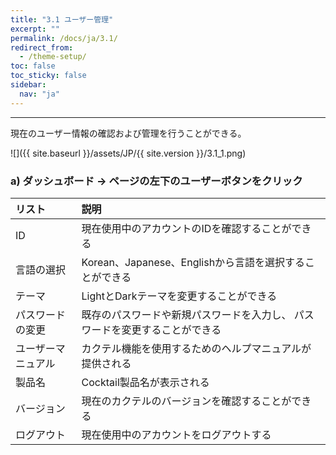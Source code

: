 ```yaml
---
title: "3.1 ユーザー管理"
excerpt: ""
permalink: /docs/ja/3.1/
redirect_from:
  - /theme-setup/
toc: false
toc_sticky: false
sidebar:
  nav: "ja"
---
```



---

現在のユーザー情報の確認および管理を行うことができる。

![]({{ site.baseurl }}/assets/JP/{{ site.version }}/3.1_1.png)

### a\) ダッシュボード → ページの左下のユーザーボタンをクリック

| リスト             | 説明                                                                        |
| :----------------- | :-------------------------------------------------------------------------- |
| ID                 | 現在使用中のアカウントのIDを確認することができる                            |
| 言語の選択         | Korean、Japanese、Englishから言語を選択することができる                     |
| テーマ             | LightとDarkテーマを変更することができる                                     |
| パスワードの変更   | 既存のパスワードや新規パスワードを入力し、 パスワードを変更することができる |
| ユーザーマニュアル | カクテル機能を使用するためのヘルプマニュアルが提供される                    |
| 製品名             | Cocktail製品名が表示される                                                  |
| バージョン         | 現在のカクテルのバージョンを確認することができる                            |
| ログアウト         | 現在使用中のアカウントをログアウトする                                      |
